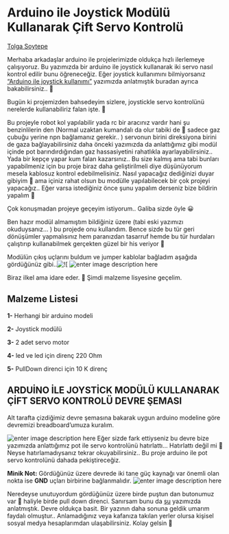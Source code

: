 # Arduino ile Joystick Modülü Kullanarak Çift Servo Kontrolü

[Tolga Soytepe](https://donanimplus.com/p/tolgasoytepe/)

Merhaba arkadaşlar arduino ile projelerimizde oldukça hızlı ilerlemeye çalışıyoruz. Bu yazımızda bir arduino ile joystick kullanarak iki servo nasıl kontrol edilir bunu öğreneceğiz. Eğer joystick kullanımını bilmiyorsanız  [“Arduino ile joystick kullanımı”](https://donanimplus.com/arduino-ile-joystick-kullanimi/)  yazımızda anlatmıştık buradan ayrıca bakabilirsiniz.. 🙂

Bugün ki projemizden bahsedeyim sizlere, joystickle servo kontrolünü nerelerde kullanabiliriz falan işte. 🙂

Bu projeyle robot kol yapılabilir yada rc bir aracınız vardır hani şu benzinlilerin den (Normal uzaktan kumandalı da olur tabiki de 🙂 sadece gaz çubuğu yerine npn bağlamanız gerekir.. ) servonun birini direksiyona birini de gaza bağlayabilirsiniz daha önceki yazımızda da anlattığımız gibi modül içinde pot barındırdığından gaz hassasiyetini rahatlıkla ayarlayabilirsiniz.. Yada bir kepçe yapar kum falan kazarsınız.. Bu size kalmış ama tabi bunları yapabilmeniz için bu proje biraz daha geliştirilmeli diye düşünüyorum mesela kablosuz kontrol edebilmelisiniz. Nasıl yapacağız dediğinizi duyar gibiyim 🙂 ama içiniz rahat olsun bu modülle yapılabilecek bir çok projeyi yapacağız.. Eğer varsa istediğiniz önce şunu yapalım derseniz bize bildirin yapalım 🙂

Çok konuşmadan projeye geçeyim istiyorum.. Galiba sizde öyle 😀

Ben hazır modül almamıştım bildiğiniz üzere (tabi eski yazımızı okuduysanız… ) bu projede onu kullandım. Bence sizde bu tür geri dönüşümler yapmalısınız hem paranızdan tasarruf hemde bu tür hurdaları çalıştırıp kullanabilmek gerçekten güzel bir his veriyor 🙂

Modülün çıkış uçlarını buldum ve jumper kablolar bağladım aşağıda gördüğünüz gibi..![
!\[](https://donanimplus.com/wp-content/uploads/2019/02/20190210_202403-min.webp)
![enter image description here](https://donanimplus.com/wp-content/uploads/2019/02/20190212_190831.webp)

Biraz ilkel ama idare eder. 🙂 Şimdi malzeme lisyesine geçelim.



## Malzeme Listesi

**1-**  Herhangi bir arduino modeli

**2-**  Joystick modülü

**3-**  2 adet servo motor

**4-**  led ve led için direnç 220 Ohm

**5-** PullDown direnci için 10 K direnç

## ARDUİNO İLE JOYSTİCK MODÜLÜ KULLANARAK ÇİFT SERVO KONTROLÜ DEVRE ŞEMASI

Alt tarafta çizdiğimiz devre şemasına bakarak uygun arduino modeline göre devremizi breadboard’umuza kuralım.


![enter image description here](https://donanimplus.com/wp-content/uploads/2019/02/sd-1.webp)
Eğer sizde fark ettiyseniz bu devre bize yazımızda anlattığımız pot ile servo kontrolünü hatırlattı… Hatırlattı değil mi 🙂 Neyse hatırlamadıysanız tekrar okuyabilirsiniz.. Bu proje arduino ile pot servo kontrolünü dahada pekiştireceğiz.

**Minik Not:**  Gördüğünüz üzere devrede iki tane güç kaynağı var önemli olan nokta ise  **GND**  uçları birbirine bağlanmalıdır.
![enter image description here](https://donanimplus.com/wp-content/uploads/2019/02/20190212_190450-min.webp)

Neredeyse unutuyordum gördüğünüz üzere birde puştun dan butonumuz var 🙂 haliyle birde pull down direnci. Sanırsam bunu da  [şu](https://donanimplus.com/arduino-ile-serial-monitorden-buton-okuma/)  yazımızda anlatmıştık. Devre oldukça basit.
Bir yazının daha sonuna geldik umarım faydalı olmuştur.. 
Anlamadığınız veya kafanıza takılan yerler olursa kişisel sosyal medya hesaplarımdan ulaşabilirsiniz.
Kolay gelsin 🙂
